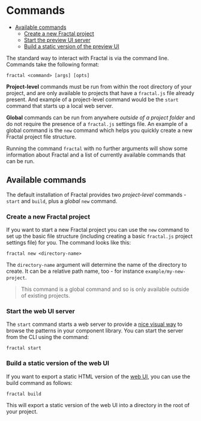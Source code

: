 # Commands

<!-- START doctoc generated TOC please keep comment here to allow auto update -->
<!-- DON'T EDIT THIS SECTION, INSTEAD RE-RUN doctoc TO UPDATE -->


- [Available commands](#available-commands)
  - [Create a new Fractal project](#create-a-new-fractal-project)
  - [Start the preview UI server](#start-the-preview-ui-server)
  - [Build a static version of the preview UI](#build-a-static-version-of-the-preview-ui)

<!-- END doctoc generated TOC please keep comment here to allow auto update -->

The standard way to interact with Fractal is via the command line. Commands take the following format:

```shell
fractal <command> [args] [opts]
```

**Project-level** commands must be run from within the root directory of your project, and are only available to projects that have a `fractal.js` file already present. And example of a project-level command would be the `start` command that starts up a local web server.

**Global** commands can be run from anywhere *outside of a project folder* and do not require the presence of a `fractal.js` settings file. An example of a global command is the `new` command which helps you quickly create a new Fractal project file structure.

Running the command `fractal` with no further arguments will show some information about Fractal and a list of currently available commands that can be run.

## Available commands

The default installation of Fractal provides two *project-level* commands - `start` and `build`, plus a *global* `new` command.

### Create a new Fractal project

If you want to start a new Fractal project you can use the `new` command to set up the basic file structure (including creating a basic `fractal.js` project settings file) for you. The command looks like this:

```shell
fractal new <directory-name>
```

The `directory-name` argument will determine the name of the directory to create. It can be a relative path name, too - for instance `example/my-new-project`.

> This command is a global command and so is only available outside of existing projects.

### Start the web UI server

The `start` command starts a web server to provide a [nice visual way](/docs/web/overview.md) to browse the patterns in your component library. You can start the server from the CLI using the command:

```shell
fractal start
```

### Build a static version of the web UI

If you want to export a static HTML version of the [web UI](/docs/web/overview.md), you can use the build command as follows:

```shell
fractal build
```

This will export a static version of the web UI into a directory in the root of your project.






